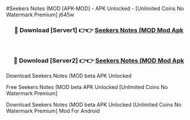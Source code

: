 #Seekers Notes (MOD [APK-MOD] - APK Unlocked - [Unlimited Coins No Watermark Premium] j645w



<div align="center">

<h3>🔴 Download [Server1] 👉👉 <a href="https://momento.my/?title=Seekers_Notes_(MOD">Seekers Notes (MOD Mod Apk</a></h3><br>

<h3>🔴 Download [Server2] 👉👉 <a href="https://momento.my/?title=Seekers_Notes_(MOD">Seekers Notes (MOD Mod Apk</a></h3>
</div>



Download Seekers Notes (MOD beta APK Unlocked

Free Seekers Notes (MOD beta APK Unlocked [Unlimited Coins No Watermark Premium]

Download Seekers Notes (MOD beta APK Unlocked [Unlimited Coins No Watermark Premium] Mod For Android

